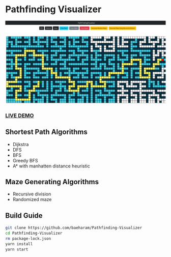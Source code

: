 # Pathfinding Visualizer

![DEMO](./demo.png)

### [LIVE DEMO](https://glowfi.github.io/pathviz)

## Shortest Path Algorithms

-   Dijkstra
-   DFS
-   BFS
-   Greedy BFS
-   A\* with manhatten distance heuristic

## Maze Generating Algorithms

-   Recursive division
-   Randomized maze

## Build Guide

```sh
git clone https://github.com/baeharam/Pathfinding-Visualizer
cd Pathfinding-Visualizer
rm package-lock.json
yarn install
yarn start
```
